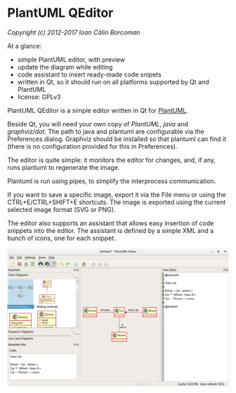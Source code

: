 # PlantUML QEditor

*Copyright (c) 2012-2017 Ioan Călin Borcoman*

At a glance:

- simple PlantUML editor, with preview
- update the diagram while editing
- code assistant to insert ready-made code snipets
- written in Qt, so it should run on all platforms supported by Qt and PlantUML
- license: GPLv3

PlantUML QEditor is a simple editor written in Qt for [PlantUML](http://plantuml.sourceforge.net/index.html).

Beside Qt, you will need your own copy of *PlantUML*, *java* and *graphviz/dot*. The path to java and plantuml are configurable via the Preferences dialog. Graphviz should be installed so that plantuml can find it (there is no configuration provided for this in Preferences).

The editor is quite simple: it monitors the editor for changes, and, if any, runs plantuml to regenerate the image.

Plantuml is run using pipes, to simplify the interprocess communication.

If you want to save a specific image, export it via the File menu or using the CTRL+E/CTRL+SHIFT+E shortcuts. The image is exported using the current selected image format (SVG or PNG).

The editor also supports an assistant that allows easy insertion of code snippets into the editor. The assistant is defined by a simple XML and a bunch of icons, one for each snippet.

![main window](docs/mainwindow.png?raw=true "Main Window")
